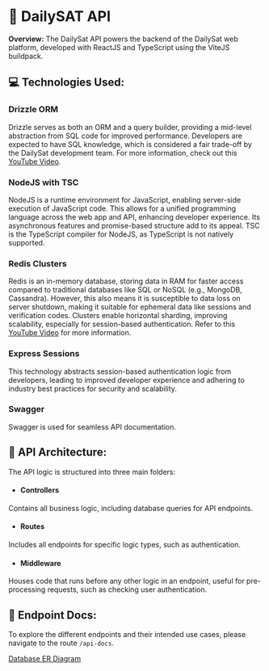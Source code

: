 # 🧐 DailySAT API

**Overview:** The DailySat API powers the backend of the DailySat web platform, developed with ReactJS and TypeScript using the ViteJS buildpack.

## 💻 Technologies Used:

### Drizzle ORM
Drizzle serves as both an ORM and a query builder, providing a mid-level abstraction from SQL code for improved performance. Developers are expected to have SQL knowledge, which is considered a fair trade-off by the DailySat development team. For more information, check out this [YouTube Video](https://www.youtube.com/watch?v=b8W4bupOmxw).

### NodeJS with TSC
NodeJS is a runtime environment for JavaScript, enabling server-side execution of JavaScript code. This allows for a unified programming language across the web app and API, enhancing developer experience. Its asynchronous features and promise-based structure add to its appeal. TSC is the TypeScript compiler for NodeJS, as TypeScript is not natively supported.

### Redis Clusters
Redis is an in-memory database, storing data in RAM for faster access compared to traditional databases like SQL or NoSQL (e.g., MongoDB, Cassandra). However, this also means it is susceptible to data loss on server shutdown, making it suitable for ephemeral data like sessions and verification codes. Clusters enable horizontal sharding, improving scalability, especially for session-based authentication. Refer to this [YouTube Video](https://www.youtube.com/watch?v=2HvxYMdHYcY) for more information.

### Express Sessions
This technology abstracts session-based authentication logic from developers, leading to improved developer experience and adhering to industry best practices for security and scalability.

### Swagger
Swagger is used for seamless API documentation.

## 🧱 API Architecture:

The API logic is structured into three main folders:

- #### Controllers
Contains all business logic, including database queries for API endpoints.

- #### Routes
Includes all endpoints for specific logic types, such as authentication.

- #### Middleware
Houses code that runs before any other logic in an endpoint, useful for pre-processing requests, such as checking user authentication.

## 📝 Endpoint Docs:

To explore the different endpoints and their intended use cases, please navigate to the route `/api-docs`.

[Database ER Diagram](https://drive.google.com/file/d/1Y9Yu9_crEV4aN3SZ9a_vSYKdIGGY7dxm/preview)
